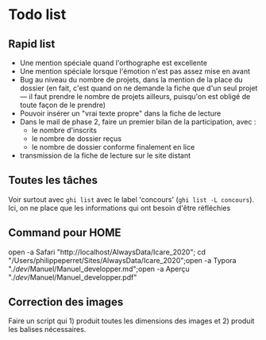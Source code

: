 # Todo list

## Rapid list

* Une mention spéciale quand l'orthographe est excellente
* Une mention spéciale lorsque l'émotion n'est pas assez mise en avant
* Bug au niveau du nombre de projets, dans la mention de la place du dossier (en fait, c'est quand on ne demande la fiche que d'un seul projet — il faut prendre le nombre de projets ailleurs, puisqu'on est obligé de toute façon de le prendre)
* Pouvoir insérer un "vrai texte propre" dans la fiche de lecture
* Dans le mail de phase 2, faire un premier bilan de la participation, avec :
  - le nombre d'inscrits
  - le nombre de dossier reçus
  - le nombre de dossier conforme finalement en lice
* transmission de la fiche de lecture sur le site distant


## Toutes les tâches

Voir surtout avec `ghi list` avec le label 'concours' (`ghi list -L concours`). Ici, on ne place que les informations qui ont besoin d'être réfléchies

## Command pour HOME

open -a Safari "http://localhost/AlwaysData/Icare_2020"; cd "/Users/philippeperret/Sites/AlwaysData/Icare_2020";open -a Typora "./_dev_/Manuel/Manuel_developper.md";open -a Aperçu "./_dev_/Manuel/Manuel_developper.pdf"

## Correction des images

Faire un script qui 1) produit toutes les dimensions des images et 2) produit les balises nécessaires.
